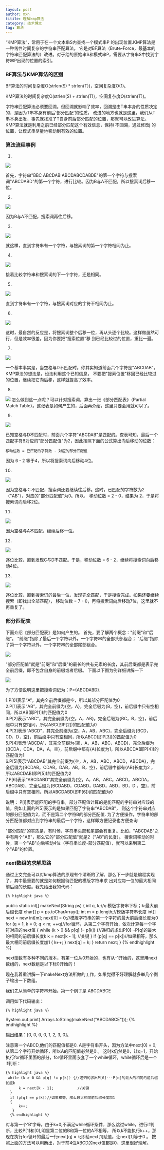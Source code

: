 ```yaml
---
layout: post
author: mxn
titile: 理解kmp算法
category: 技术博文
tag: 算法
---
```


“KMP算法”，常用于在一个文本串S内查找一个模式串P 的出现位置.KMP算法是一种线性时间复杂的字符串匹配算法，
它是对BF算法（Brute-Force，最基本的字符串匹配算法的）改进。对于给的原始串S和模式串P，需要从字符串S中找到字符串P出现的位置的索引。

### BF算法与KMP算法的区别

BF算法的时间复杂度O(strlen(S) * strlen(T))，空间复杂度O(1)。

KMP算法的时间复杂度O(strlen(S) + strlen(T))，空间复杂度O(strlen(T))。

字符串匹配算法必须要回溯。但回溯就影响了效率，回溯是由T串本身的性质决定的，是因为T串本身有前后'部分匹配'的性质。
改进的地方也就是这里，我们从T串本身出发，事先就找准了T自身前后部分匹配的位置，那就可以改进算法。
KMP算法就是利用之前已经部分匹配这个有效信息，保持i 不回溯，通过修改j 的位置，让模式串尽量地移动到有效的位置。

### 算法流程事例

1.
![](https://raw.githubusercontent.com/mxn21/mxn21.github.io/master/public/img/img163.png)

首先，字符串"BBC ABCDAB ABCDABCDABDE"的第一个字符与搜索词"ABCDABD"的第一个字符，进行比较。因为B与A不匹配，所以搜索词后移一位。

2.
![](https://raw.githubusercontent.com/mxn21/mxn21.github.io/master/public/img/img164.png)

因为B与A不匹配，搜索词再往后移。

3.
![](https://raw.githubusercontent.com/mxn21/mxn21.github.io/master/public/img/img165.png)

就这样，直到字符串有一个字符，与搜索词的第一个字符相同为止。

4.
![](https://raw.githubusercontent.com/mxn21/mxn21.github.io/master/public/img/img166.png)

接着比较字符串和搜索词的下一个字符，还是相同。

5.
![](https://raw.githubusercontent.com/mxn21/mxn21.github.io/master/public/img/img167.png)

直到字符串有一个字符，与搜索词对应的字符不相同为止。

6.
![](https://raw.githubusercontent.com/mxn21/mxn21.github.io/master/public/img/img168.png)

这时，最自然的反应是，将搜索词整个后移一位，再从头逐个比较。这样做虽然可行，但是效率很差，因为你要把"搜索位置"移
到已经比较过的位置，重比一遍。

7.
![](https://raw.githubusercontent.com/mxn21/mxn21.github.io/master/public/img/img169.png)

一个基本事实是，当空格与D不匹配时，你其实知道前面六个字符是"ABCDAB"。KMP算法的想法是，设法利用这个已知信息，
不要把"搜索位置"移回已经比较过的位置，继续把它向后移，这样就提高了效率。

8.
![](https://raw.githubusercontent.com/mxn21/mxn21.github.io/master/public/img/img170.png)
怎么做到这一点呢？可以针对搜索词，算出一张《部分匹配表》（Partial Match Table）。这张表是如何产生的，后面再介绍，这里只要会用就可以了。

9.
![](https://raw.githubusercontent.com/mxn21/mxn21.github.io/master/public/img/img171.png)

已知空格与D不匹配时，前面六个字符"ABCDAB"是匹配的。查表可知，最后一个匹配字符B对应的"部分匹配值"为2，因此按照下面的公式算出向后移动的位数：

`移动位数 = 已匹配的字符数 - 对应的部分匹配值`

因为 6 - 2 等于4，所以将搜索词向后移动4位。

10.
![](https://raw.githubusercontent.com/mxn21/mxn21.github.io/master/public/img/img172.png)

因为空格与Ｃ不匹配，搜索词还要继续往后移。这时，已匹配的字符数为2（"AB"），对应的"部分匹配值"为0。所以，
移动位数 = 2 - 0，结果为 2，于是将搜索词向后移2位。

11.
![](https://raw.githubusercontent.com/mxn21/mxn21.github.io/master/public/img/img173.png)

因为空格与A不匹配，继续后移一位。

12.
![](https://raw.githubusercontent.com/mxn21/mxn21.github.io/master/public/img/img174.png)

逐位比较，直到发现C与D不匹配。于是，移动位数 = 6 - 2，继续将搜索词向后移动4位。


13.
![](https://raw.githubusercontent.com/mxn21/mxn21.github.io/master/public/img/img175.png)

逐位比较，直到搜索词的最后一位，发现完全匹配，于是搜索完成。如果还要继续搜索（即找出全部匹配），
移动位数 = 7 - 0，再将搜索词向后移动7位，这里就不再重复了。


### 部分匹配表

下面介绍《部分匹配表》是如何产生的。
首先，要了解两个概念："前缀"和"后缀"。 "前缀"指除了最后一个字符以外，一个字符串的全部头部组合；
"后缀"指除了第一个字符以外，一个字符串的全部尾部组合。

![](https://raw.githubusercontent.com/mxn21/mxn21.github.io/master/public/img/img176.png)

"部分匹配值"就是"前缀"和"后缀"的最长的共有元素的长度，其前后缀都是表示完全前后缀，即不包含自身的前缀或者后缀。
下面以下图为例详细讲解一下

![](https://raw.githubusercontent.com/mxn21/mxn21.github.io/master/public/img/img177.png)

为了方便说明这里把搜索词记为：P={ABCDABD}.

1.P[0]表示“A”，其完全前后缀都是空，所以其部分匹配值为0  
2.P[1]表示“AB”，其完全前缀为{空，A}，完全后缀为{B，空}，前后缀中只有空相同，所以AB(即P[1])的匹配值为0  
3.P[2]表示“ABC”，其完全前缀为{空，A，AB}，完全后缀为{BC，B，空}，前后缀中只有空相同，所以ABC(即P[2])的匹配值为0  
4.P[3]表示“ABCD”，其完全前缀为{空，A，AB，ABC}，完全后缀为{BCD，CD，D，空}，前后缀中只有空相同，所以ABCD(即P[3])的匹配值为0  
5.P[4]表示“ABCDA”，其完全前缀为{空，A，AB，ABC，ABCD}，完全后缀为{BCDA，CDA，DA，A，空}，前后缀中都有{A}长度为1，所以ABCDA(即P[4])的匹配值为1  
6.P[5]表示“ABCDAB”其完全前缀为{空，A，AB，ABC，ABCD，ABCDA}，完全后缀为{BCDAB，CDAB，DAB，AB，B，空}，前后缀中都有{AB}长度为2
，所以ABCDAB(即P[5])的匹配值为2  
7.P[6]表示“ABCDABD”其完全前缀为{空，A，AB，ABC，ABCD，ABCDA，ABCDAB}，完全后缀为{BCDABD，CDABD，DABD，ABD，BD，D
，空}，前后缀中只有空相同，所以ABCDABD(即P[6])的匹配值为0  

说明：
P[i]表示能匹配的字符串，部分匹配值计算的是能匹配的字符串对应该的值，例如上面的P[5]表示的是如果匹配了字符串“ABCDAB”，
则这个字符串对应的部分匹配值为2，而不是第二个字符B的部分匹配值.
为了方便操作，字符串的部分匹配值都对应到字符串的最后一个字符，这样即方便记录也方便查询

"部分匹配"的实质是，有时候，字符串头部和尾部会有重复。比如，"ABCDAB"之中有两个"AB"，那么它的"部分匹配值"就是2（"AB"的长度）。
搜索词移动的时候，第一个"AB"向后移动4位（字符串长度-部分匹配值），就可以来到第二个"AB"的位置。

### next数组的求解思路

通过上文完全可以对kmp算法的原理有个清晰的了解，那么下一步就是编程实现了，其中最重要的就是如何根据待匹配的模版字符串求
出对应每一位的最大相同前后缀的长度。我先给出我的代码：

    {% highlight java %}  
 public static int[] makeNext(String ps) {
        int q, k;//q:模版字符串下标；k:最大前后缀长度
        char[] p = ps.toCharArray();
        int m = p.length;//模版字符串长度
        int[] next = new int[m];
        next[0] = 0;//模版字符串的第一个字符的最大前后缀长度为0
        for (q = 1, k = 0; q < m; ++q)//for循环，从第二个字符开始，依次计算每一个字符对应的next值
        {
            while (k > 0 && p[q] != p[k]) {//递归的求出P[0]···P[q]的最大的相同的前后缀长度k
                k = next[k - 1];           //关键
            }
            if (p[q] == p[k])//如果相等，那么最大相同前后缀长度加1
            {
                k++;
            }
            next[q] = k;
        }
        return next;
    }
     {% endhighlight %} 

next函数有多种不同的版本，有第一位从0开始的，也有从-1开始的，这里用next数组的，next数组是以下标0开始的！

现在我着重讲解一下makeNext方法所做的工作，如果觉得不好理解就多举几个例子输出一下数组。

我们先从简单的字符串开始，第一个例子是 ABCDABCE

调用如下代码输出：

    {% highlight java %}  
System.out.print( Arrays.toString(makeNext("ABCDABCE")));
     {% endhighlight %} 

输出结果：[0, 0, 0, 0, 1, 2, 3, 0]。

注意第一个ABCD,他们的匹配值都是0. A是字符串开头，因为方法中next[0] = 0;从第二个字符开始循环，所以A的匹配值必然是0 。
这时k仍然是0，让q=1，开始执行for循环里面的部分，for循环里面嵌套了一个while循环，while循环后是一个if判断：

    {% highlight java %}  
     while (k > 0 && p[q] != p[k]) {//递归的求出P[0]···P[q]的最大的相同的前后缀长度k
          k = next[k - 1];           //关键
      }
      if (p[q] == p[k])//如果相等，那么最大相同前后缀长度加1
      {
          k++;
       }
      {% endhighlight %} 
      
对与第一个'B'字母，由于k=0,不满足while循环条件，那么跳过while，进行if判断，比较P[1]和[0],明显第二位的B和第一位的A不相等，
所以k不能执行k++，那现在执行for循环的最后一行next[q] = k;即给next[1]赋值，让next[1]等于0 。
按照上面的方法可以判断出，对于前4位ABCD的next值都是0，这里很好理解。

